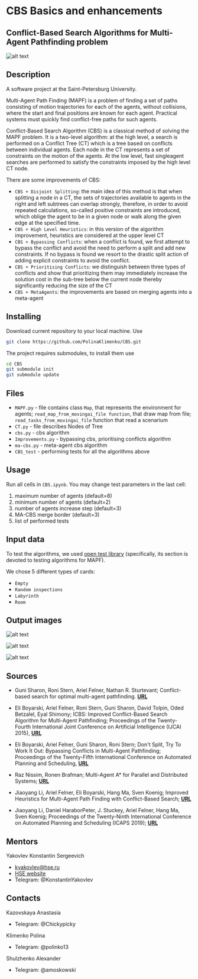 # CBS Basics and enhancements
## Conflict-Based Search Algorithms for Multi-Agent Pathfinding problem

![alt text](images/Pic1.png)

## Description

A software project at the Saint-Petersburg University. 

Multi-Agent Path Finding (MAPF) is a problem of finding a set of paths consisting of motion trajectories for each of the agents, without collisions, where the start and final positions are known for each agent. Practical systems must quickly find conflict-free paths for such agents.

Conflict-Based Search Algorithm (CBS) is a classical method of solving the MAPF problem. It is a two-level algorithm: at the high level, a search is performed on a Conflict
Tree (CT) which is a tree based on conflicts between individual agents. Each node in the CT represents a set of constraints on the motion of the agents. At the low level, fast singleagent searches are performed to satisfy the constraints imposed by the high level CT node.

There are some improvements of CBS:
- `CBS + Disjoint Splitting`: the main idea of this method is that when splitting a node in a CT, the sets of trajectories available to agents in the right and left subtrees can overlap strongly, therefore, in order to avoid repeated calculations, so-called positive constraints are introduced, which oblige the agent to be in a given node or walk along the given edge at the specified time.
- `CBS + High Level Heuristics`: in this version of the algorithm improvement, heuristics are considered at the upper level CT
- `CBS + Bypassing Conflicts`: when a conflict is found, we first attempt to bypass the conflict and avoid the need to perform a split and add new constraints. If no bypass is found we resort to the drastic split action of adding explicit constraints to avoid the conflict.
- `CBS + Prioritising Conflicts`: we distinguish between three types of conflicts and show that prioritizing them may immediately increase the solution cost in the sub-tree below the current node thereby significantly reducing the size of the CT
- `CBS + MetaAgents`:  the improvements are based on merging agents into a meta-agent
 


## Installing

Download current repository to your local machine. Use

```bash
git clone https://github.com/PolinaKlimenko/CBS.git
```

The project requires submodules, to install them use

```bash
cd CBS
git submodule init
git submodule update
```
## Files

- `MAPF.py` - file contains class `Map`, that represents the environment for agents; `read_map_from_movingai_file function`, that draw map from file; `read_tasks_from_movingai_file` function that read a scenarium
- `CT.py` - file describes Nodes of Tree
- `cbs.py` - cbs algorithm
- `Improvements.py` - bypassing cbs, prioritising conflicts algorithm
- `ma-cbs.py` - meta-agent cbs algorithm
- `CBS_test` - performing tests for all the algorithms above


## Usage

Run all cells in ```CBS.ipynb```. You may change test parameters in the last cell:
1) maximum number of agents (default=8)
2) minimum number of agents (default=2)
3) number of agents increase step (default=3)
4) MA-CBS merge border (default=3)
5) list of performed tests

## Input data

To test the algorithms,  we used [open test library](https://movingai.com/) (specifically, its section is devoted to testing algorithms for MAPF).

We chose 5 different types of cards:
- `Empty`
- `Random inspections`
- `Labyrinth`
- `Room`

## Output images

![alt text](images/Pic2.png)

![alt text](images/img2_0_0.png)

![alt text](images/img8_2_1.png)

## Sources
- Guni Sharon, Roni Stern, Ariel Felner, Nathan R. Sturtevant; Conflict-based search for optimal multi-agent pathfinding. [**URL**](https://www.bgu.ac.il/~felner/2015/CBSjur.pdf)

- Eli Boyarski, Ariel Felner, Roni Stern, Guni Sharon, David Tolpin, Oded Betzalel, Eyal Shimony; ICBS: Improved Conflict-Based Search Algorithm for Multi-Agent Pathfinding; Proceedings of the Twenty-Fourth International Joint Conference on Artificial Intelligence (IJCAI 2015), [**URL**](https://www.ijcai.org/Proceedings/15/Papers/110.pdf)
		
- Eli Boyarski, Ariel Felner, Guni Sharon, Roni Stern; Don't Split, Try To Work It Out: Bypassing Conflicts in Multi-Agent Pathfinding; Proceedings of the Twenty-Fifth International Conference on Automated Planning and Scheduling, [**URL**](https://ojs.aaai.org/index.php/ICAPS/article/view/13725)
- Raz Nissim, Ronen Brafman; Multi-Agent A* for Parallel and Distributed Systems; [**URL**](http://citeseerx.ist.psu.edu/viewdoc/download?doi=10.1.1.365.7765&rep=rep1&type=pdf)
- Jiaoyang Li, Ariel Felner, Eli Boyarski, Hang Ma, Sven Koenig; Improved Heuristics for Multi-Agent Path Finding with Conflict-Based Search; [**URL**](https://www2.cs.sfu.ca/~hangma/pub/ijcai19.pdf)
- Jiaoyang Li, Daniel HaraborPeter, J. Stuckey, Ariel Felner, Hang Ma, Sven Koenig; Proceedings of the Twenty-Ninth International Conference on Automated Planning and Scheduling (ICAPS 2019); [**URL**](https://ojs.aaai.org/index.php/ICAPS/article/view/3487/3355)

## Mentors

Yakovlev Konstantin Sergeevich

- kyakovlev@hse.ru
- [HSE website](https://www.hse.ru/staff/yakovlev-ks)
- Telegram: @KonstantinYakovlev

## Contacts

Kazovskaya Anastasia

- Telegram: @Chickypicky

Klimenko Polina

- Telegram: @polinko13

Shulzhenko Alexander

- Telegram: @amoskowski
